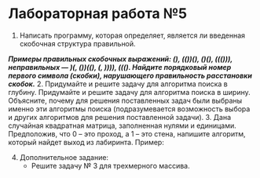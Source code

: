 # Лабораторная работа №5
1. Написать программу, которая определяет, является ли введенная скобочная структура правильной.

***Примеры правильных скобочных выражений: (), (())(), ()(), ((())), неправильных — )(, ())((), (, )))), (((). Найдите порядковый номер первого символа (скобки), нарушающего правильность расстановки скобок.***
2. Придумайте и решите задачу для алгоритма поиска в глубину. Придумайте и решите задачу для алгоритма поиска в ширину. Объясните, почему для решения поставленных задач были выбраны именно эти алгоритмы поиска (подразумевается возможность выбора и других алгоритмов для решения поставленной задачи).
3. Дана случайная квадратная матрица, заполненная нулями и единицами. Предположив, что 0 – это проход, а 1 – это стена, напишите алгоритм, который найдет выход из лабиринта. Пример:



4. Дополнительное задание:
	- Решите задачу № 3 для трехмерного массива.